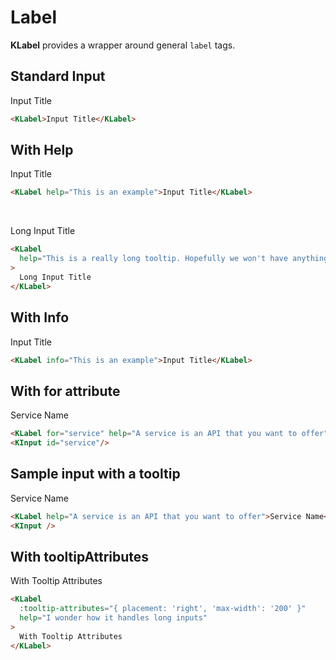 # Label

**KLabel** provides a wrapper around general `label` tags.

## Standard Input

<KLabel>Input Title</KLabel>

```html
<KLabel>Input Title</KLabel>
```

## With Help

<KLabel help="This is an example">Input Title</KLabel>

```html
<KLabel help="This is an example">Input Title</KLabel>
```

<br />

<KLabel help="This is a really long tooltip. Hopefully we won't have anything this long but we might. I wonder how it handles long inputs">Long Input Title</KLabel>

```html
<KLabel
  help="This is a really long tooltip. Hopefully we won't have anything this long but we might. I wonder how it handles long inputs"
>
  Long Input Title
</KLabel>
```

## With Info

<KLabel info="This is an example">Input Title</KLabel>

```html
<KLabel info="This is an example">Input Title</KLabel>
```

## With for attribute

<KLabel for="service">Service Name</KLabel>
<KInput id="service"/>

```html
<KLabel for="service" help="A service is an API that you want to offer">Service Name</KLabel>
<KInput id="service"/>
```

## Sample input with a tooltip

<KLabel help="A service is an API that you want to offer">Service Name</KLabel>
<KInput />

```html
<KLabel help="A service is an API that you want to offer">Service Name</KLabel>
<KInput />
```

## With tooltipAttributes

<KLabel :tooltip-attributes="{ placement: 'right', 'max-width': '200' }" help="I wonder how it handles long inputs. I wonder how it handles long inputs. I wonder how it handles long inputs. I wonder how it handles long inputs.">With Tooltip Attributes</KLabel>

```html
<KLabel
  :tooltip-attributes="{ placement: 'right', 'max-width': '200' }"
  help="I wonder how it handles long inputs"
>
  With Tooltip Attributes
</KLabel>
```
